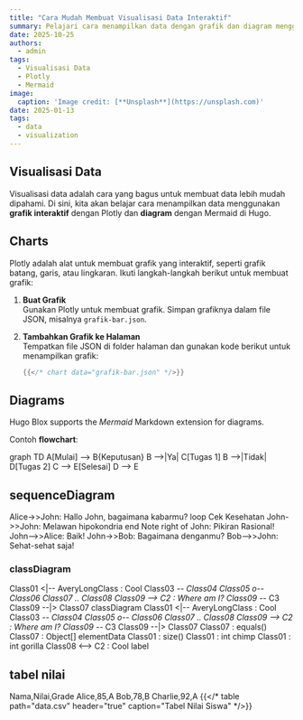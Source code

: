```yaml
---
title: "Cara Mudah Membuat Visualisasi Data Interaktif"
summary: Pelajari cara menampilkan data dengan grafik dan diagram menggunakan Hugo.
date: 2025-10-25
authors:
  - admin
tags:
  - Visualisasi Data
  - Plotly
  - Mermaid
image:
  caption: 'Image credit: [**Unsplash**](https://unsplash.com)'
date: 2025-01-13
tags:
  - data
  - visualization
---
```


## Visualisasi Data

Visualisasi data adalah cara yang bagus untuk membuat data lebih mudah dipahami. Di sini, kita akan belajar cara menampilkan data menggunakan **grafik interaktif** dengan Plotly dan **diagram** dengan Mermaid di Hugo.

## Charts

Plotly adalah alat untuk membuat grafik yang interaktif, seperti grafik batang, garis, atau lingkaran. Ikuti langkah-langkah berikut untuk membuat grafik:

1. **Buat Grafik**  
   Gunakan Plotly untuk membuat grafik. Simpan grafiknya dalam file JSON, misalnya `grafik-bar.json`.

2. **Tambahkan Grafik ke Halaman**  
   Tempatkan file JSON di folder halaman dan gunakan kode berikut untuk menampilkan grafik:

   ```go
   {{</* chart data="grafik-bar.json" */>}}


## Diagrams

Hugo Blox supports the _Mermaid_ Markdown extension for diagrams.

Contoh **flowchart**:

 graph TD
A[Mulai] --> B{Keputusan}
B -->|Ya| C[Tugas 1]
B -->|Tidak| D[Tugas 2]
C --> E[Selesai]
D --> E

 ## sequenceDiagram
Alice->>John: Hallo John, bagaimana kabarmu?
loop Cek Kesehatan
    John->>John: Melawan hipokondria
end
Note right of John: Pikiran Rasional!
John-->>Alice: Baik!
John->>Bob: Bagaimana denganmu?
Bob-->>John: Sehat-sehat saja!


### classDiagram
Class01 <|-- AveryLongClass : Cool
Class03 *-- Class04
Class05 o-- Class06
Class07 .. Class08
Class09 --> C2 : Where am I?
Class09 --* C3
Class09 --|> Class07
classDiagram
Class01 <|-- AveryLongClass : Cool
Class03 *-- Class04
Class05 o-- Class06
Class07 .. Class08
Class09 --> C2 : Where am I?
Class09 --* C3
Class09 --|> Class07
Class07 : equals()
Class07 : Object[] elementData
Class01 : size()
Class01 : int chimp
Class01 : int gorilla
Class08 <--> C2 : Cool label
 ## tabel nilai 
Nama,Nilai,Grade
Alice,85,A
Bob,78,B
Charlie,92,A
{{</* table path="data.csv" header="true" caption="Tabel Nilai Siswa" */>}}